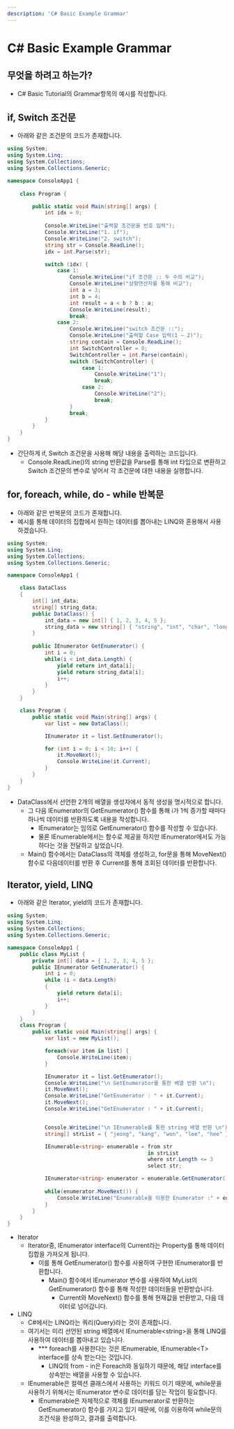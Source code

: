 ```yaml
---
description: 'C# Basic Example Grammar'
---
```


# C\# Basic Example Grammar

## 무엇을 하려고 하는가?

* C\# Basic Tutorial의 Grammar항목의 예시를 작성합니다.

## if, Switch 조건문

* 아래와 같은 조건문의 코드가 존재합니다.

```csharp
using System;
using System.Linq;
using System.Collections;
using System.Collections.Generic;

namespace ConsoleApp1 {
   
    class Program {

        public static void Main(string[] args) {
            int idx = 0;
            
            Console.WriteLine("출력할 조건문을 번호 입력");
            Console.WriteLine("1. if");
            Console.WriteLine("2. switch");
            string str = Console.ReadLine();
            idx = int.Parse(str);

            switch (idx) {
                case 1:
                    Console.WriteLine("if 조건문 :: 두 수의 비교");
                    Console.WriteLine("삼항연산자를 통해 비교");
                    int a = 3;
                    int b = 4;
                    int result = a < b ? b : a;
                    Console.WriteLine(result);
                    break;
                case 2:
                    Console.WriteLine("switch 조건문 ::");
                    Console.WriteLine("출력할 Case 입력(1 ~ 2)");
                    string contain = Console.ReadLine();
                    int SwitchController = 0;
                    SwitchController = int.Parse(contain);
                    switch (SwitchController) {
                        case 1:
                            Console.WriteLine("1");
                            break;
                        case 2:
                            Console.WriteLine("2");
                            break;
                    }
                    break;
            }
        }
    }
}

```

* 간단하게 if, Switch 조건문을 사용해 해당 내용을 출력하는 코드입니다.
  * Console.ReadLine\(\)의 string 반환값을 Parse를 통해 int 타입으로 변환하고 Switch 조건문의 변수로 넣어서 각 조건문에 대한 내용을 실행합니다.

## for, foreach, while, do - while 반복문

* 아래와 같은 반복문의 코드가 존재합니다.
* 예시를 통해 데이터의 집합에서 원하는 데이터를 뽑아내는 LINQ와 혼용해서 사용하겠습니다.

```csharp
using System;
using System.Linq;
using System.Collections;
using System.Collections.Generic;

namespace ConsoleApp1 {

    class DataClass
    {
        int[] int_data;
        string[] string_data;
        public DataClass() {
            int_data = new int[] { 1, 2, 3, 4, 5 };
            string_data = new string[] { "string", "int", "char", "long", "double" };
        }
        
        public IEnumerator GetEnumerator() {
            int i = 0;
            while(i < int_data.Length) {
                yield return int_data[i];
                yield return string_data[i];
                i++;
            }
        }
    }

    class Program {
        public static void Main(string[] args) {
            var list = new DataClass();

            IEnumerator it = list.GetEnumerator();

            for (int i = 0; i < 10; i++) {
                it.MoveNext();
                Console.WriteLine(it.Current);
            }
        }
    }
}

```

* DataClass에서 선언한 2개의 배열을 생성자에서 동적 생성을 명시적으로 합니다.
  * 그 다음 IEnumerator의 GetEnumerator\(\) 함수를 통해 i가 1씩 증가할 때마다 하나씩 데이터를 반환하도록 내용을 작성합니다.
    *  IEnumerator는 임의로 GetEnumerator\(\) 함수를 작성할 수 있습니다.
    * 물론 IEnumerable에서는 함수로 제공을 하지만 IEnumerator에서도 가능하다는 것을 전달하고 싶었습니다.
  * Main\(\) 함수에서는 DataClass의 객체를 생성하고, for문을 통해 MoveNext\(\) 함수로 다음데이터를 반환 후 Current를 통해 조회된 데이터를 반환합니다.



## Iterator, yield, LINQ

* 아래와 같은 Iterator, yield의 코드가 존재합니다.

```csharp
using System;
using System.Linq;
using System.Collections;
using System.Collections.Generic;

namespace ConsoleApp1 {
    public class MyList {
        private int[] data = { 1, 2, 3, 4, 5 };
        public IEnumerator GetEnumerator() {
            int i = 0;
            while (i < data.Length)
            {
                yield return data[i];
                i++;
            }    
        }
    }
    class Program {
        public static void Main(string[] args) {
            var list = new MyList();

            foreach(var item in list) {
                Console.WriteLine(item);
            }

            IEnumerator it = list.GetEnumerator();
            Console.WriteLine("\n GetEnumerator를 통한 배열 반환 \n");
            it.MoveNext();
            Console.WriteLine("GetEnumerator : " + it.Current);
            it.MoveNext();
            Console.WriteLine("GetEnumerator : " + it.Current);


            Console.WriteLine("\n IEnumerable를 통한 string 배열 반환 \n");
            string[] strList = { "jeong", "kang", "won", "lee", "hee" };

            IEnumerable<string> enumerable = from str 
                                             in strList
                                             where str.Length <= 3 
                                             select str;

            IEnumerator<string> enumerator = enumerable.GetEnumerator();
            
            while(enumerator.MoveNext()) {
                Console.WriteLine("Enumerable을 이용한 Enumerator :" + enumerator.Current);
            }
        }
    }
}

```

* Iterator
  * Iterator중, IEnumerator interface의 Current라는 Property를 통해 데이터 집합을 가져오게 됩니다.
    * 이를 통해 GetEnumerator\(\) 함수를 사용하여 구현한 IEnumerator를 반환합니다.
      * Main\(\) 함수에서 IEnumerator 변수를 사용하여 MyList의 GetEnumerator\(\) 함수를 통해 작성한 데이터들을 반환받습니다.
        * Current와 MoveNext\(\) 함수를 통해 현재값을 반환받고, 다음 데이터로 넘어갑니다.
* LINQ
  * C\#에서는 LINQ라는 쿼리\(Query\)라는 것이 존재합니다.
  * 여기서는 미리 선언된 string 배열에서 IEnumerable&lt;string&gt;을 통해 LINQ를 사용하여 데이터를 뽑아내고 있습니다.
    * \*\*\* foreach를 사용한다는 것은 IEnumerable, IEnumerable&lt;T&gt; interface를 상속 받는다는 것입니다.
      * LINQ의 from - in은 Foreach와 동일하기 때문에, 해당 interface를 상속받는 배열을 사용할 수 있습니다.
  * IEnumerable은 컬렉션 클래스에서 사용하는 키워드 이기 때문에, while문을 사용하기 위해서는 IEnumerator 변수로 데이터를 담는 작업이 필요합니다.
    * IEnumerable은 자체적으로 객체를 IEnumerator로 반환하는 GetEnumerator\(\) 함수를 가지고 있기 때문에, 이를 이용하여 while문의 조건식을 완성하고, 결과를 출력합니다.



